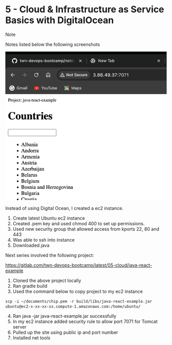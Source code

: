 # 5 - Cloud & Infrastructure as Service Basics with DigitalOcean

> [!NOTE]
> Notes listed below the following screenshots

![java-react image](/images/05/java-react-example.png)

Instead of using Digital Ocean, I created a ec2 instance.

1. Create latest Ubuntu ec2 instance
2. Created .pem key and used chmod 400 to set up permissions.
3. Used new security group that allowed access from kports 22, 80 and 443
4. Was able to ssh into instance
5. Downloaded java

Next series involved the following project:

https://gitlab.com/twn-devops-bootcamp/latest/05-cloud/java-react-example

1. Cloned the above project locally
2. Ran gradle build
3. Used the command below to copy project to my ec2 instance

```
scp -i ~/documents/chip.pem -r build/libs/java-react-example.jar ubuntu@ec2-x-xx-xx-xx.compute-1.amazonaws.com:/home/ubuntu/
```

4. Ran java -jar java-react-example.jar successfully
5. In my ec2 instance added security rule to allow port 7071 for Tomcat server
6. Pulled up the site using public ip and port number
7. Installed net tools
